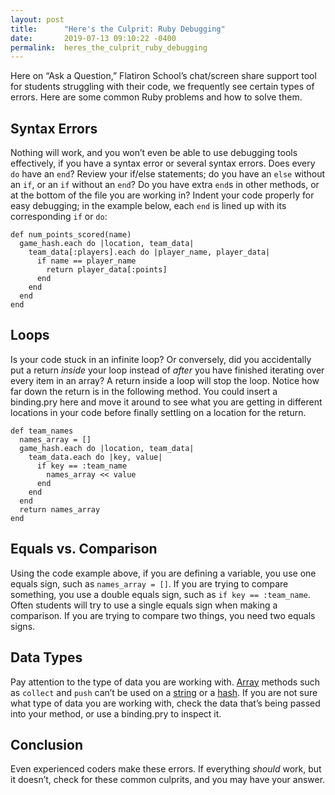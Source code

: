 ```yaml
---
layout: post
title:      "Here's the Culprit: Ruby Debugging"
date:       2019-07-13 09:10:22 -0400
permalink:  heres_the_culprit_ruby_debugging
---
```



Here on “Ask a Question,” Flatiron School’s chat/screen share support tool for students struggling with their code, we frequently see certain types of errors. Here are some common Ruby problems and how to solve them.

## Syntax Errors
Nothing will work, and you won’t even be able to use debugging tools effectively, if you have a syntax error or several syntax errors. Does every `do` have an `end`? Review your if/else statements; do you have an `else` without an `if`, or an `if` without an `end`? Do you have extra `end`s in other methods, or at the bottom of the file you are working in? Indent your code properly for easy debugging; in the example below, each `end` is lined up with its corresponding `if` or `do`:

```
def num_points_scored(name)
  game_hash.each do |location, team_data|
    team_data[:players].each do |player_name, player_data|
      if name == player_name
        return player_data[:points]
      end
    end
  end
end
```


## Loops
Is your code stuck in an infinite loop? Or conversely, did you accidentally put a return *inside* your loop instead of *after* you have finished iterating over every item in an array? A return inside a loop will stop the loop. Notice how far down the return is in the following method. You could insert a binding.pry here and move it around to see what you are getting in different locations in your code before finally settling on a location for the return.

```
def team_names
  names_array = []
  game_hash.each do |location, team_data|
    team_data.each do |key, value|
      if key == :team_name
        names_array << value
      end
    end
  end
  return names_array
end
```


## Equals vs. Comparison
Using the code example above, if you are defining a variable, you use one equals sign, such as `names_array = []`. If you are trying to compare something, you use a double equals sign, such as `if key == :team_name`. Often students will try to use a single equals sign when making a comparison. If you are trying to compare two things, you need two equals signs.

## Data Types
Pay attention to the type of data you are working with. [Array](https://ruby-doc.org/core-2.4.1/Array.html) methods  such as `collect` and `push` can’t be used on a [string](https://ruby-doc.org/core-2.4.0/String.html) or a [hash](https://ruby-doc.org/core-2.5.1/Hash.html). If you are not sure what type of data you are working with, check the data that’s being passed into your method, or use a binding.pry to inspect it.

## Conclusion
Even experienced coders make these errors. If everything *should* work, but it doesn’t, check for these common culprits, and you may have your answer.








